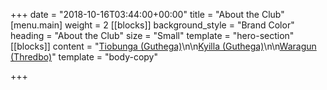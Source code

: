 +++
date = "2018-10-16T03:44:00+00:00"
title = "About the Club"
[menu.main]
weight = 2
[[blocks]]
background_style = "Brand Color"
heading = "About the Club"
size = "Small"
template = "hero-section"
[[blocks]]
content = "[Tiobunga (Guthega)](/tiobunga-guthega/)\n\n[Kyilla (Guthega)](/kyilla-guthega/)\n\n[Waragun (Thredbo)](https://brindabellaskicluborgau.wordpress.com/waragun-thredbo/)"
template = "body-copy"

+++
